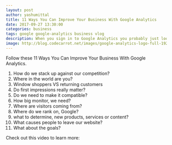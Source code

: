 ```yaml
---
layout: post
author: yashumittal
title: 11 Ways You Can Improve Your Business With Google Analytics
date: 2017-09-27 13:30:00
categories: business
tags: google google-analytics business vlog
description: When you sign in to Google Analytics you probably just look at your overall traffic for the day and see if it was higher or lower than the previous day. After
image: http://blog.codecarrot.net/images/google-analytics-logo-full-1920.png
---
```


Follow these 11 Ways You Can Improve Your Business With Google Analytics.

1. How do we stack up against our competition?
2. Where in the world are you?
3. Window shoppers VS returning customers
4. Do first impressions really matter?
5. Do we need to make it compatible?
6. How big monitor, we need?
7. Where are visitors coming from?
8. Where do we rank on, Google?
9. what to determine, new products, services or content?
10. What causes people to leave our website?
11. What about the goals?

Check out this video to learn more:

<div data-type="vimeo" data-video-id="235697339"></div>
